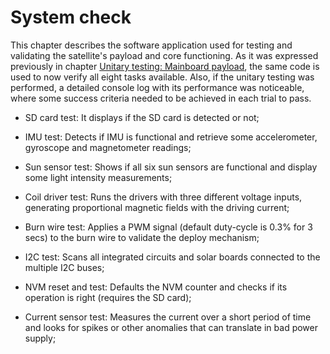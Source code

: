 # System check

This chapter describes the software application used for testing and validating the satellite's payload and core functioning. As it was expressed previously in chapter [Unitary testing: Mainboard payload](https://afs-pt.github.io/PROMETHEUS-1/2.%20Satellite/2.2.%20Engineering%20unit/2.2.4.%20Unitary%20testing/2.2.4.2.%20Mainboard%20payload/), the same code is used to now verify all eight tasks available. Also, if the unitary testing was performed, a detailed console log with its performance was noticeable, where some success criteria needed to be achieved in each trial to pass.

- SD card test: It displays if the SD card is detected or not;

- IMU test: Detects if IMU is functional and retrieve some accelerometer, gyroscope and magnetometer readings;

- Sun sensor test: Shows if all six sun sensors are functional and display some light intensity measurements;

- Coil driver test: Runs the drivers with three different voltage inputs, generating proportional magnetic fields with the driving current;

- Burn wire test: Applies a PWM signal (default duty-cycle is 0.3% for 3 secs) to the burn wire to validate the deploy mechanism;

- I2C test: Scans all integrated circuits and solar boards connected to the multiple I2C buses;

- NVM reset and test: Defaults the NVM counter and checks if its operation is right (requires the SD card);

- Current sensor test: Measures the current over a short period of time and looks for spikes or other anomalies that can translate in bad power supply;
